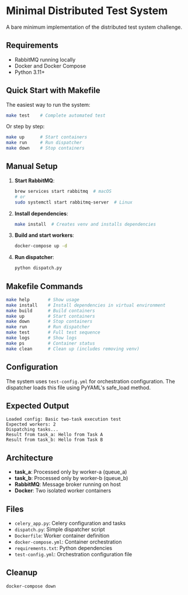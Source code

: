 # Minimal Distributed Test System

A bare minimum implementation of the distributed test system challenge.

## Requirements

- RabbitMQ running locally
- Docker and Docker Compose
- Python 3.11+

## Quick Start with Makefile

The easiest way to run the system:

```bash
make test    # Complete automated test
```

Or step by step:
```bash
make up      # Start containers
make run     # Run dispatcher
make down    # Stop containers
```

## Manual Setup

1. **Start RabbitMQ**:
   ```bash
   brew services start rabbitmq  # macOS
   # or
   sudo systemctl start rabbitmq-server  # Linux
   ```

2. **Install dependencies**:
   ```bash
   make install  # Creates venv and installs dependencies
   ```

3. **Build and start workers**:
   ```bash
   docker-compose up -d
   ```

4. **Run dispatcher**:
   ```bash
   python dispatch.py
   ```

## Makefile Commands

```bash
make help       # Show usage
make install    # Install dependencies in virtual environment
make build      # Build containers
make up         # Start containers
make down       # Stop containers
make run        # Run dispatcher
make test       # Full test sequence
make logs       # Show logs
make ps         # Container status
make clean      # Clean up (includes removing venv)
```

## Configuration

The system uses `test-config.yml` for orchestration configuration. The dispatcher loads this file using PyYAML's safe_load method.

## Expected Output

```
Loaded config: Basic two-task execution test
Expected workers: 2
Dispatching tasks...
Result from task_a: Hello from Task A
Result from task_b: Hello from Task B
```

## Architecture

- **task_a**: Processed only by worker-a (queue_a)
- **task_b**: Processed only by worker-b (queue_b)
- **RabbitMQ**: Message broker running on host
- **Docker**: Two isolated worker containers

## Files

- `celery_app.py`: Celery configuration and tasks
- `dispatch.py`: Simple dispatcher script
- `Dockerfile`: Worker container definition
- `docker-compose.yml`: Container orchestration
- `requirements.txt`: Python dependencies
- `test-config.yml`: Orchestration configuration file

## Cleanup

```bash
docker-compose down
```
